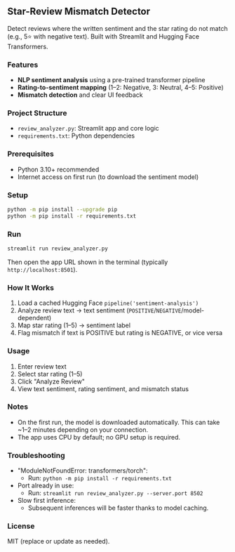 ## Star-Review Mismatch Detector

Detect reviews where the written sentiment and the star rating do not match (e.g., 5⭐ with negative text). Built with Streamlit and Hugging Face Transformers.

### Features
- **NLP sentiment analysis** using a pre-trained transformer pipeline
- **Rating-to-sentiment mapping** (1–2: Negative, 3: Neutral, 4–5: Positive)
- **Mismatch detection** and clear UI feedback

### Project Structure
- `review_analyzer.py`: Streamlit app and core logic
- `requirements.txt`: Python dependencies

### Prerequisites
- Python 3.10+ recommended
- Internet access on first run (to download the sentiment model)

### Setup
```bash
python -m pip install --upgrade pip
python -m pip install -r requirements.txt
```

### Run
```bash
streamlit run review_analyzer.py
```
Then open the app URL shown in the terminal (typically `http://localhost:8501`).

### How It Works
1. Load a cached Hugging Face `pipeline('sentiment-analysis')`
2. Analyze review text → text sentiment (`POSITIVE`/`NEGATIVE`/model-dependent)
3. Map star rating (1–5) → sentiment label
4. Flag mismatch if text is POSITIVE but rating is NEGATIVE, or vice versa

### Usage
1. Enter review text
2. Select star rating (1–5)
3. Click "Analyze Review"
4. View text sentiment, rating sentiment, and mismatch status

### Notes
- On the first run, the model is downloaded automatically. This can take ~1–2 minutes depending on your connection.
- The app uses CPU by default; no GPU setup is required.

### Troubleshooting
- "ModuleNotFoundError: transformers/torch":
  - Run: `python -m pip install -r requirements.txt`
- Port already in use:
  - Run: `streamlit run review_analyzer.py --server.port 8502`
- Slow first inference:
  - Subsequent inferences will be faster thanks to model caching.

### License
MIT (replace or update as needed).


